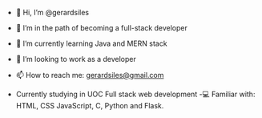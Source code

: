 - 👋 Hi, I’m @gerardsiles
- 👀 I’m in the path of becoming a full-stack developer
- 🌱 I’m currently learning Java and MERN stack
- 💞️ I’m looking to work as a developer
- 📫 How to reach me: gerardsiles@gmail.com

- Currently studying in UOC Full stack web development
-💻 Familiar with: HTML, CSS JavaScript, C, Python and Flask.
